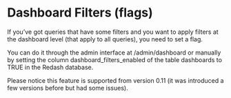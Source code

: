 # Dashboard Filters (flags)

If you’ve got queries that have some filters and you want to apply filters at the dashboard level (that apply to all queries), you need to set a flag.

You can do it through the admin interface at /admin/dashboard or manually by setting the column dashboard_filters_enabled of the table dashboards to TRUE in the Redash database.

Please notice this feature is supported from version 0.11 (it was introduced a few versions before but had some issues).
